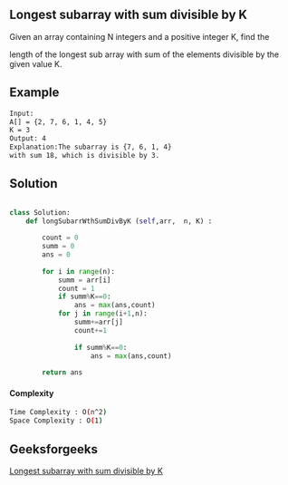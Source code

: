## Longest subarray with sum divisible by K
Given an array containing N integers and a positive integer K, find the 

length of the longest sub array with sum of the elements divisible by the given value K.

## Example 
```bash
Input:
A[] = {2, 7, 6, 1, 4, 5}
K = 3
Output: 4
Explanation:The subarray is {7, 6, 1, 4}
with sum 18, which is divisible by 3.

```


## Solution

```python

class Solution:
	def longSubarrWthSumDivByK (self,arr,  n, K) : 
	    
	    count = 0
	    summ = 0
	    ans = 0
	    
	    for i in range(n):
	        summ = arr[i]
	        count = 1
	        if summ%K==0:
	            ans = max(ans,count)
	        for j in range(i+1,n):
	            summ+=arr[j]
	            count+=1
	            
	            if summ%K==0:
	                ans = max(ans,count)
	                
	    return ans
```
#### Complexity
```bash
Time Complexity : O(n^2)
Space Complexity : O(1)

```

## Geeksforgeeks
[Longest subarray with sum divisible by K](https://practice.geeksforgeeks.org/problems/longest-subarray-with-sum-divisible-by-k1259/1?page=1&company[]=Amazon&company[]=Microsoft&company[]=Adobe&company[]=Facebook&category[]=prefix-sum&sortBy=submissions)
